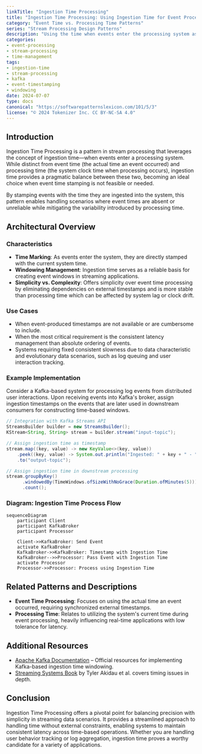 ```yaml
---
linkTitle: "Ingestion Time Processing"
title: "Ingestion Time Processing: Using Ingestion Time for Event Processing"
category: "Event Time vs. Processing Time Patterns"
series: "Stream Processing Design Patterns"
description: "Using the time when events enter the processing system as a basis for processing. Ingestion time sits between event time and processing time, providing a balance between accuracy and complexity."
categories:
- event-processing
- stream-processing
- time-management
tags:
- ingestion-time
- stream-processing
- kafka
- event-timestamping
- windowing
date: 2024-07-07
type: docs
canonical: "https://softwarepatternslexicon.com/101/5/3"
license: "© 2024 Tokenizer Inc. CC BY-NC-SA 4.0"
---
```


## Introduction

Ingestion Time Processing is a pattern in stream processing that leverages the concept of ingestion time—when events enter a processing system. While distinct from event time (the actual time an event occurred) and processing time (the system clock time when processing occurs), ingestion time provides a pragmatic balance between these two, becoming an ideal choice when event time stamping is not feasible or needed.

By stamping events with the time they are ingested into the system, this pattern enables handling scenarios where event times are absent or unreliable while mitigating the variability introduced by processing time.

## Architectural Overview

### Characteristics

- **Time Marking**: As events enter the system, they are directly stamped with the current system time.
- **Windowing Management**: Ingestion time serves as a reliable basis for creating event windows in streaming applications.
- **Simplicity vs. Complexity**: Offers simplicity over event time processing by eliminating dependencies on external timestamps and is more stable than processing time which can be affected by system lag or clock drift.

### Use Cases

- When event-produced timestamps are not available or are cumbersome to include.
- When the most critical requirement is the consistent latency management than absolute ordering of events.
- Systems requiring fixed consistent slowness due to data characteristic and evolutionary data scenarios, such as log queuing and user interaction tracking.

### Example Implementation

Consider a Kafka-based system for processing log events from distributed user interactions. Upon receiving events into Kafka's broker, assign ingestion timestamps on the events that are later used in downstream consumers for constructing time-based windows.

```java
// Integration with Kafka Streams API
StreamsBuilder builder = new StreamsBuilder();
KStream<String, String> stream = builder.stream("input-topic");

// Assign ingestion time as timestamp
stream.map((key, value) -> new KeyValue<>(key, value))
    .peek((key, value) -> System.out.println("Ingested: " + key + " - " + value))
    .to("output-topic");

// Assign ingestion time in downstream processing
stream.groupByKey()
      .windowedBy(TimeWindows.ofSizeWithNoGrace(Duration.ofMinutes(5)))
      .count();
```

### Diagram: Ingestion Time Process Flow

```mermaid
sequenceDiagram
    participant Client
    participant KafkaBroker
    participant Processor

    Client->>KafkaBroker: Send Event
    activate KafkaBroker
    KafkaBroker->>KafkaBroker: Timestamp with Ingestion Time
    KafkaBroker-->>Processor: Pass Event with Ingestion Time
    activate Processor
    Processor->>Processor: Process using Ingestion Time
```

## Related Patterns and Descriptions

- **Event Time Processing**: Focuses on using the actual time an event occurred, requiring synchronized external timestamps.
- **Processing Time**: Relates to utilizing the system's current time during event processing, heavily influencing real-time applications with low tolerance for latency.

## Additional Resources

- [Apache Kafka Documentation](https://kafka.apache.org/documentation/) – Official resources for implementing Kafka-based ingestion time windowing.
- [Streaming Systems Book](https://www.oreilly.com/library/view/streaming-systems/9781491983874/) by Tyler Akidau et al. covers timing issues in depth.

## Conclusion

Ingestion Time Processing offers a pivotal point for balancing precision with simplicity in streaming data scenarios. It provides a streamlined approach to handling time without external constraints, enabling systems to maintain consistent latency across time-based operations. Whether you are handling user behavior tracking or log aggregation, ingestion time proves a worthy candidate for a variety of applications.
